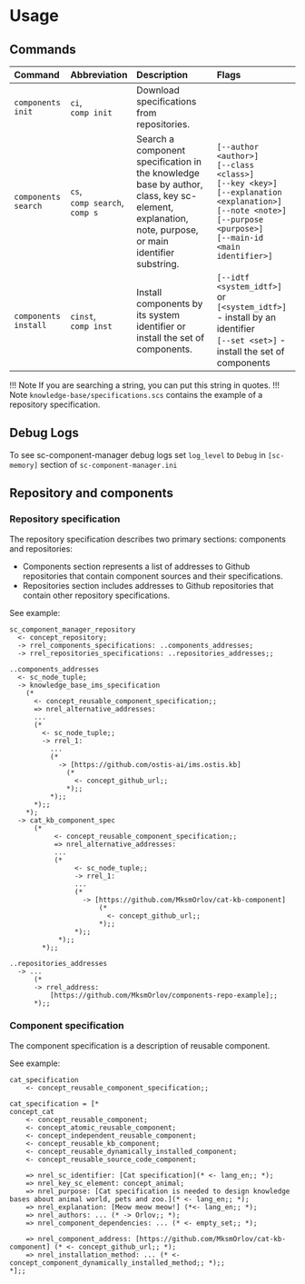 # Usage

## Commands

| Command              | Abbreviation                             | Description                                                                                       | Flags                                                                                                                          |
|:---------------------|:-----------------------------------------|:--------------------------------------------------------------------------------------------------|:-------------------------------------------------------------------------------------------------------------------------------|
| `components init`    | `ci`, <br/> `comp init`                  | Download specifications from repositories.                                                        |                                                                                                                                |
| `components search`  | `cs`, <br/> `comp search`, <br/> `comp s` | Search a component specification in the knowledge base by author, class, key sc-element, explanation, note, purpose, or main identifier substring. | `[--author <author>]` <br/> `[--class <class>]` <br/> `[--key <key>]` <br/> `[--explanation <explanation>]` <br/> `[--note <note>]` <br/> `[--purpose <purpose>]` <br/> `[--main-id <main identifier>]` |
| `components install` | `cinst`, <br/> `comp inst`               | Install components by its system identifier or install the set of components.                     | `[--idtf <system_idtf>]` or `[<system_idtf>]` - install by an identifier <br/> `[--set <set>]` - install the set of components |

!!! Note
    If you are searching a string, you can put this string in quotes.
!!! Note
    `knowledge-base/specifications.scs` contains the example of a repository specification.
  
## Debug Logs

To see sc-component-manager debug logs set `log_level` to `Debug` in `[sc-memory]` section of `sc-component-manager.ini`

## Repository and components

### Repository specification

The repository specification describes two primary sections: components and repositories:

- Components section represents a list of addresses to Github repositories that contain component sources and their specifications.
- Repositories section includes addresses to Github repositories that contain other repository specifications.

See example:

```scs
sc_component_manager_repository
  <- concept_repository;
  -> rrel_components_specifications: ..components_addresses;
  -> rrel_repositories_specifications: ..repositories_addresses;;

..components_addresses
  <- sc_node_tuple;
  -> knowledge_base_ims_specification
    (*
      <- concept_reusable_component_specification;;
      => nrel_alternative_addresses:
      ...
      (*
        <- sc_node_tuple;;
        -> rrel_1:
          ... 
          (*
            -> [https://github.com/ostis-ai/ims.ostis.kb]
              (*
                <- concept_github_url;;
              *);;
          *);;
      *);;
    *);
  -> cat_kb_component_spec
      (*
           <- concept_reusable_component_specification;;
           => nrel_alternative_addresses:
           ...
           (*
                <- sc_node_tuple;;
                -> rrel_1:
                ...
                (*
                  -> [https://github.com/MksmOrlov/cat-kb-component]
                      (*
                        <- concept_github_url;;
                      *);;
                *);;
            *);;
        *);;

..repositories_addresses
  -> ... 
      (*
      -> rrel_address:
          [https://github.com/MksmOrlov/components-repo-example];;
      *);;
```

### Component specification

The component specification is a description of reusable component. 

See example:

```scs
cat_specification
    <- concept_reusable_component_specification;;

cat_specification = [*
concept_cat
    <- concept_reusable_component;
    <- concept_atomic_reusable_component;
    <- concept_independent_reusable_component;
    <- concept_reusable_kb_component;
    <- concept_reusable_dynamically_installed_component;
    <- concept_reusable_source_code_component;

    => nrel_sc_identifier: [Cat specification](* <- lang_en;; *);
    => nrel_key_sc_element: concept_animal;
    => nrel_purpose: [Cat specification is needed to design knowledge bases about animal world, pets and zoo.](* <- lang_en;; *);
    => nrel_explanation: [Meow meow meow!] (*<- lang_en;; *);
    => nrel_authors: ... (* -> Orlov;; *);
    => nrel_component_dependencies: ... (* <- empty_set;; *);

    => nrel_component_address: [https://github.com/MksmOrlov/cat-kb-component] (* <- concept_github_url;; *);
    => nrel_installation_method: ... (* <- concept_component_dynamically_installed_method;; *);;
*];;
```

